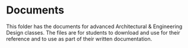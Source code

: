 # Documents

This folder has the documents for advanced Architectural & Engineering Design classes.  The files are for students to download and use for their reference and to use as part of their written documentation.
